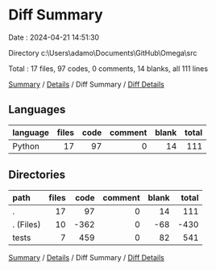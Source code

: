 # Diff Summary

Date : 2024-04-21 14:51:30

Directory c:\\Users\\adamo\\Documents\\GitHub\\Omega\\src

Total : 17 files,  97 codes, 0 comments, 14 blanks, all 111 lines

[Summary](results.md) / [Details](details.md) / Diff Summary / [Diff Details](diff-details.md)

## Languages
| language | files | code | comment | blank | total |
| :--- | ---: | ---: | ---: | ---: | ---: |
| Python | 17 | 97 | 0 | 14 | 111 |

## Directories
| path | files | code | comment | blank | total |
| :--- | ---: | ---: | ---: | ---: | ---: |
| . | 17 | 97 | 0 | 14 | 111 |
| . (Files) | 10 | -362 | 0 | -68 | -430 |
| tests | 7 | 459 | 0 | 82 | 541 |

[Summary](results.md) / [Details](details.md) / Diff Summary / [Diff Details](diff-details.md)